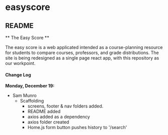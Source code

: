 # easyscore

## README

** The Easy Score **

The easy score is a web applicated intended as a course-planning resource for students to compare courses, professors, and grade distributions. The site is being redesigned as a single page react app, with this repository as our workpoint.

#### Change Log

**Monday, December 19:**

- Sam Munro
  - Scaffolding
    - screens, footer & nav folders added.
    * README added
    * axios added as a dependency
    * axios folder created
    * Home.js form button pushes history to '/search'
